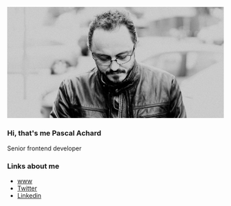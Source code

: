 ![Pascal Achard](photo-pascal-achard.jpg)
### Hi, that's me Pascal Achard
Senior frontend developer

### Links about me
- [www](https://www.pascal-achard.me)
- [Twitter](https://twitter.com/botmaster)
- [Linkedin](http://www.linkedin.com/in/pascal-achard)


<!--
**botmaster/botmaster** is a ✨ _special_ ✨ repository because its `README.md` (this file) appears on your GitHub profile.

Here are some ideas to get you started:

- 🔭 I’m currently working on ...
- 🌱 I’m currently learning ...
- 👯 I’m looking to collaborate on ...
- 🤔 I’m looking for help with ...
- 💬 Ask me about ...
- 📫 How to reach me: ...
- 😄 Pronouns: ...
- ⚡ Fun fact: ...
-->
